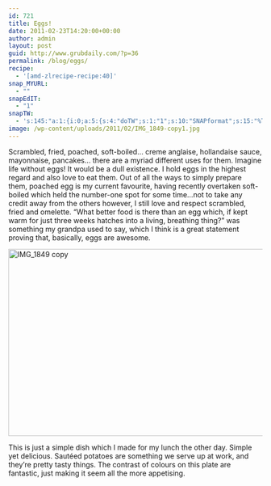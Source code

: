 ```yaml
---
id: 721
title: Eggs!
date: 2011-02-23T14:20:00+00:00
author: admin
layout: post
guid: http://www.grubdaily.com/?p=36
permalink: /blog/eggs/
recipe:
  - '[amd-zlrecipe-recipe:40]'
snap_MYURL:
  - ""
snapEdIT:
  - "1"
snapTW:
  - 's:145:"a:1:{i:0;a:5:{s:4:"doTW";s:1:"1";s:10:"SNAPformat";s:15:"%TITLE% - %URL%";s:8:"attchImg";s:1:"1";s:9:"isAutoImg";s:1:"A";s:8:"imgToUse";s:0:"";}}";'
image: /wp-content/uploads/2011/02/IMG_1849-copy1.jpg
---
```

Scrambled, fried, poached, soft-boiled… creme anglaise, hollandaise sauce, mayonnaise, pancakes… there are a myriad different uses for them. Imagine life without eggs! It would be a dull existence. I hold eggs in the highest regard and also love to eat them. Out of all the ways to simply prepare them, poached egg is my current favourite, having recently overtaken soft-boiled which held the number-one spot for some time…not to take any credit away from the others however, I still love and respect scrambled, fried and omelette. “What better food is there than an egg which, if kept warm for just three weeks hatches into a living, breathing thing?” was something my grandpa used to say, which I think is a great statement proving that, basically, eggs are awesome.

[<img src="http://www.grubdaily.com/wp-content/uploads/2011/02/IMG_1849-copy.jpg" alt="IMG_1849 copy" width="555" height="370" class="aligncenter size-full wp-image-908" srcset="http://www.grubdaily.com/wp-content/uploads/2011/02/IMG_1849-copy.jpg 1800w, http://www.grubdaily.com/wp-content/uploads/2011/02/IMG_1849-copy-300x200.jpg 300w, http://www.grubdaily.com/wp-content/uploads/2011/02/IMG_1849-copy-1024x682.jpg 1024w" sizes="(max-width: 555px) 100vw, 555px" />](http://www.grubdaily.com/wp-content/uploads/2011/02/IMG_1849-copy.jpg)

This is just a simple dish which I made for my lunch the other day. Simple yet delicious. Sautéed potatoes are something we serve up at work, and they’re pretty tasty things. The contrast of colours on this plate are fantastic, just making it seem all the more appetising.